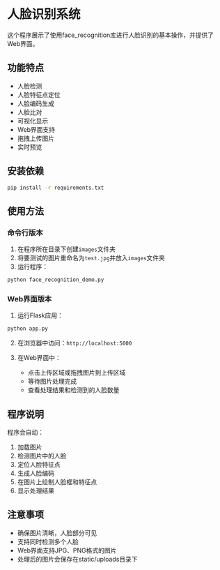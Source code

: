 # 人脸识别系统

这个程序展示了使用face_recognition库进行人脸识别的基本操作，并提供了Web界面。

## 功能特点

- 人脸检测
- 人脸特征点定位
- 人脸编码生成
- 人脸比对
- 可视化显示
- Web界面支持
- 拖拽上传图片
- 实时预览

## 安装依赖

```bash
pip install -r requirements.txt
```

## 使用方法

### 命令行版本

1. 在程序所在目录下创建`images`文件夹
2. 将要测试的图片重命名为`test.jpg`并放入`images`文件夹
3. 运行程序：
```bash
python face_recognition_demo.py
```

### Web界面版本

1. 运行Flask应用：
```bash
python app.py
```

2. 在浏览器中访问：`http://localhost:5000`

3. 在Web界面中：
   - 点击上传区域或拖拽图片到上传区域
   - 等待图片处理完成
   - 查看处理结果和检测到的人脸数量

## 程序说明

程序会自动：
1. 加载图片
2. 检测图片中的人脸
3. 定位人脸特征点
4. 生成人脸编码
5. 在图片上绘制人脸框和特征点
6. 显示处理结果

## 注意事项

- 确保图片清晰，人脸部分可见
- 支持同时检测多个人脸
- Web界面支持JPG、PNG格式的图片
- 处理后的图片会保存在static/uploads目录下 